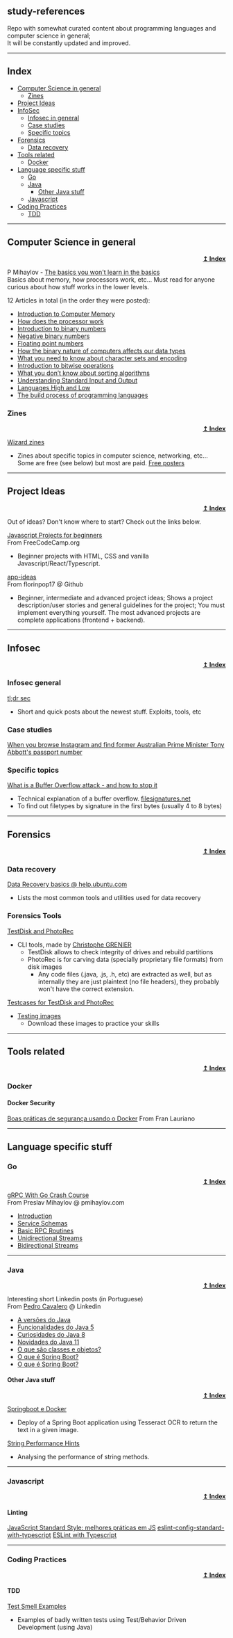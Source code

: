 ## study-references

Repo with somewhat curated content about programming languages and computer science in general;  
It will be constantly updated and improved.

---

## Index 
- [Computer Science in general](#computer-science-in-general)
  * [Zines](#zines)
- [Project Ideas](#project-ideas)
- [InfoSec](#infosec)
  * [Infosec in general](#infosec-in-general)
  * [Case studies](#case-studies)
  * [Specific topics](#specific-topics)
- [Forensics](#forensics)
  * [Data recovery](#data-recovery)
- [Tools related](#tools-related)
  * [Docker](#docker)
- [Language specific stuff](#language-specific-stuff)
  * [Go](#go)
  * [Java](#java)
    + [Other Java stuff](#other-java-stuff)
  * [Javascript](#javascript)
- [Coding Practices](#coding-practices)
  * [TDD](#tdd)

---

## Computer Science in general
<div align="right"><b><a href="#index">↥ Index</a></b></div>

P Mihaylov - [The basics you won't learn in the basics](https://pmihaylov.com/category/the-basics-you-wont-learn-in-the-basics/)  
Basics about memory, how processors work, etc...
Must read for anyone curious about how stuff works in the lower levels.  

12 Articles in total (in the order they were posted):  
  + [Introduction to Computer Memory](https://pmihaylov.com/intro-to-computer-memory/)
  + [How does the processor work](https://pmihaylov.com/how-does-the-processor-work/)
  + [Introduction to binary numbers](https://pmihaylov.com/intro-binary-numbers/)
  + [Negative binary numbers](https://pmihaylov.com/negative-binary-numbers/)
  + [Floating point numbers](https://pmihaylov.com/floating-point-numbers/)
  + [How the binary nature of computers affects our data types](https://pmihaylov.com/how-does-binary-affect-data-types/)
  + [What you need to know about character sets and encoding](https://pmihaylov.com/character-sets-and-encoding/)
  + [Introduction to bitwise operations](https://pmihaylov.com/bitwise-operations/)
  + [What you don’t know about sorting algorithms](https://pmihaylov.com/sorting-algorithms/)
  + [Understanding Standard Input and Output](https://pmihaylov.com/standard-io/)
  + [Languages High and Low](https://pmihaylov.com/languages-high-and-low/)
  + [The build process of programming languages](https://pmihaylov.com/the-build-process-of-programming-languages/)

### Zines
<div align="right"><b><a href="#index">↥ Index</a></b></div>

[Wizard zines](https://wizardzines.com)
  * Zines about specific topics in computer science, networking, etc...
    Some are free (see below) but most are paid.
[Free posters](https://wizardzines.com/#posters)

---

## Project Ideas
<div align="right"><b><a href="#index">↥ Index</a></b></div>

Out of ideas? Don't know where to start? Check out the links below.

[Javascript Projects for beginners](https://www.freecodecamp.org/news/javascript-projects-for-beginners/)  
From FreeCodeCamp.org
  * Beginner projects with HTML, CSS and vanilla Javascript/React/Typescript.

[app-ideas](https://github.com/florinpop17/app-ideas)  
From florinpop17 @ Github

  * Beginner, intermediate and advanced project ideas;
    Shows a project description/user stories and general guidelines for the project;
    You must implement everything yourself.
    The most advanced projects are complete applications (frontend + backend).

---

## Infosec
<div align="right"><b><a href="#index">↥ Index</a></b></div>

### Infosec general
[tl;dr sec](https://tldrsec.com)
  * Short and quick posts about the newest stuff. Exploits, tools, etc

### Case studies
[When you browse Instagram and find former Australian Prime Minister Tony Abbott's passport number](https://mango.pdf.zone/finding-former-australian-prime-minister-tony-abbotts-passport-number-on-instagram)

### Specific topics
[What is a Buffer Overflow attack - and how to stop it](https://www.freecodecamp.org/news/buffer-overflow-attacks/)
  * Technical explanation of a buffer overflow.
[filesignatures.net](https://filesignatures.net/index.php?page=all)
  * To find out filetypes by signature in the first bytes (usually 4 to 8 bytes)

---

## Forensics
<div align="right"><b><a href="#index">↥ Index</a></b></div>

### Data recovery

[Data Recovery basics @ help.ubuntu.com](https://help.ubuntu.com/community/DataRecovery)
  * Lists the most common tools and utilities used for data recovery

### Forensics Tools
[TestDisk and PhotoRec](https://www.cgsecurity.org/wiki/Main_Page)
  * CLI tools, made by [Christophe GRENIER](https://github.com/cgsecurity)
    + TestDisk allows to check integrity of drives and rebuild partitions
    + PhotoRec is for carving data (specially proprietary file formats) from disk images
      * Any code files (.java, .js, .h, etc) are extracted as well, but as internally they are just plaintext (no file headers), they probably won't have the correct extension.  

[Testcases for TestDisk and PhotoRec](https://www.cgsecurity.org/wiki/TestDisk_and_PhotoRec_in_various_digital_forensics_testcase)
  * [Testing images](http://dftt.sourceforge.net/)
    + Download these images to practice your skills

---

## Tools related
<div align="right"><b><a href="#index">↥ Index</a></b></div>

### Docker
#### Docker Security

[Boas práticas de segurança usando o Docker](https://www.sidechannel.blog/boas-praticas-de-seguranca-usando-o-docker/index.html)
From Fran Lauriano

---

## Language specific stuff
### Go
<div align="right"><b><a href="#index">↥ Index</a></b></div>

[gRPC With Go Crash Course](https://pmihaylov.com/grpc-with-go-crash-course/)  
From Preslav Mihaylov @ pmihaylov.com

  + [Introduction](https://pmihaylov.com/grpc-with-go-intro/)
  + [Service Schemas](https://pmihaylov.com/grpc-with-go-schemas/)
  + [Basic RPC Routines](https://pmihaylov.com/grpc-with-go-basic-rpcs/)
  + [Unidirectional Streams](https://pmihaylov.com/grpc-with-go-unidirectional-streams/)
  + [Bidirectional Streams](https://pmihaylov.com/grpc-crash-course-bidi-streams/)

---

### Java
<div align="right"><b><a href="#index">↥ Index</a></b></div>

Interesting short Linkedin posts (in Portuguese)  
From [Pedro Cavalero](https://allmylinks.com/pedro-cavalero) @ Linkedin

  * [A versões do Java](https://www.linkedin.com/posts/pedrocavalero_vamos-relembrar-as-vers%C3%B5es-do-java-em-activity-6779779296828391424-ayf8/)
  * [Funcionalidades do Java 5](https://www.linkedin.com/posts/pedrocavalero_nessa-semana-de-lan%C3%A7amento-do-java-16-vamos-activity-6780504142789021696-8qZc)
  * [Curiosidades do Java 8](https://www.linkedin.com/posts/pedrocavalero_java-java8-java11-activity-6781228912513978368-Vqbq)
  * [Novidades do Java 11](https://www.linkedin.com/posts/pedrocavalero_java-java8-java11-activity-6781953446372229120-rjgb)
  * [O que são classes e objetos?](https://www.linkedin.com/posts/pedrocavalero_java-java8-java11-activity-6782316164790943744-oTiJ)
  * [O que é Spring Boot?](https://www.linkedin.com/posts/pedrocavalero_springboot-java-springframework-activity-6776905016545443841-cmso)
  * [O que é Spring Boot?](https://www.linkedin.com/posts/pedrocavalero_springboot-java-springframework-activity-6776904954658488320-xhws)

#### Other Java stuff
<div align="right"><b><a href="#index">↥ Index</a></b></div>

[Springboot e Docker](https://carloshenriquereis-17318.medium.com/spring-boot-e-docker-2cafaa0f3e1a)
  * Deploy of a Spring Boot application using Tesseract OCR to return the text in a given image.

[String Performance Hints](https://www.baeldung.com/java-string-performance)
  * Analysing the performance of string methods.

---

### Javascript
<div align="right"><b><a href="#index">↥ Index</a></b></div>

#### Linting

[JavaScript Standard Style: melhores práticas em JS](https://blog.geekhunter.com.br/javascript-standard-style)
[eslint-config-standard-with-typescript](https://github.com/standard/eslint-config-standard-with-typescript)
[ESLint with Typescript](https://blog.geekhunter.com.br/eslint-typescript-tutorial/)

---

### Coding Practices
<div align="right"><b><a href="#index">↥ Index</a></b></div>

#### TDD

[Test Smell Examples](https://testsmells.org/pages/testsmellexamples.html)
  * Examples of badly written tests using Test/Behavior Driven Development (using Java)